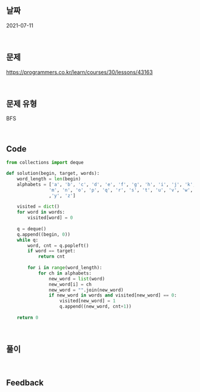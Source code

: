 ## 날짜
2021-07-11

<br>

## 문제
https://programmers.co.kr/learn/courses/30/lessons/43163

<br>

## 문제 유형
BFS

<br>

## Code

```python
from collections import deque

def solution(begin, target, words):
    word_length = len(begin)
    alphabets = ['a', 'b', 'c', 'd', 'e', 'f', 'g', 'h', 'i', 'j', 'k', 'l',
                'm', 'n', 'o', 'p', 'q', 'r', 's', 't', 'u', 'v', 'w', 'x'
                ,'y', 'z']
    
    visited = dict()
    for word in words:
        visited[word] = 0
    
    q = deque()
    q.append((begin, 0))
    while q:
        word, cnt = q.popleft()
        if word == target:
            return cnt
        
        for i in range(word_length):
            for ch in alphabets:
                new_word = list(word)
                new_word[i] = ch
                new_word = "".join(new_word)
                if new_word in words and visited[new_word] == 0:
                    visited[new_word] = 1
                    q.append((new_word, cnt+1))
                    
    return 0
```
<br>

## 풀이

<br>

## Feedback
